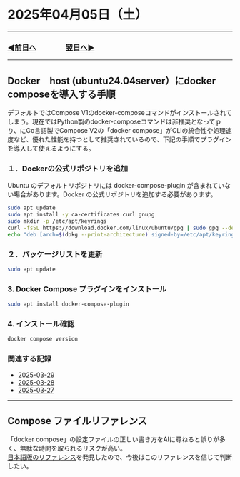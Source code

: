 # 2025年04月05日（土）

---

### [◀️前日へ](https://github.com/yuasys/chatty-journal/blob/main/2025/04/2025-04-04.md)&emsp;&emsp;&emsp;&emsp;[翌日へ▶️](https://github.com/yuasys/chatty-journal/blob/main/2025/04/2025-04-06.md)

---

## Docker　host (ubuntu24.04server）にdocker composeを導入する手順

デフォルトではCompose V1のdocker-composeコマンドがインストールされてしまう。現在ではPython製のdocker-composeコマンドは非推奨となってｐり、にGo言語製でCompose V2の「docker compose」がCLIの統合性や処理速度など、優れた性能を持つとして推奨されているので、下記の手順でプラグインを導入して使えるようにする。 

### １．Dockerの公式リポジトリを追加

Ubuntu のデフォルトリポジトリには docker-compose-plugin が含まれていない場合があります。Docker の公式リポジトリを追加する必要があります。

```bash
sudo apt update
sudo apt install -y ca-certificates curl gnupg
sudo mkdir -p /etc/apt/keyrings
curl -fsSL https://download.docker.com/linux/ubuntu/gpg | sudo gpg --dearmor -o /etc/apt/keyrings/docker.gpg
echo "deb [arch=$(dpkg --print-architecture) signed-by=/etc/apt/keyrings/docker.gpg] https://download.docker.com/linux/ubuntu $(lsb_release -cs) stable" | sudo tee /etc/apt/sources.list.d/docker.list > /dev/null
```

### ２．パッケージリストを更新

```bash
sudo apt update
```

### 3. Docker Compose プラグインをインストール

```bash
sudo apt install docker-compose-plugin
```

### 4. インストール確認

```bash
docker compose version
```

### 関連する記録

- [2025-03-29](https://github.com/yuasys/chatty-journal/blob/main/2025/03/2025-03-29.md)
- [2025-03-28](https://github.com/yuasys/chatty-journal/blob/main/2025/03/2025-03-28.md)
- [2025-03-27](https://github.com/yuasys/chatty-journal/blob/main/2025/03/2025-03-27.md)

---

## Compose ファイルリファレンス

「docker compose」の設定ファイルの正しい書き方をAIに尋ねると誤りが多く、無駄な時間を取られるリスクが高い。  
[日本語版のリファレンス](https://docs.docker.jp/reference/compose-file/toc.html)を発見したので、今後はこのリファレンスを信じて判断したい。
